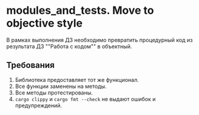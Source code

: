 # modules_and_tests. Move to objective style

В рамках выполнения ДЗ необходимо превратить процедурный код из результата ДЗ ""Работа с кодом"" в объектный.

## Требования
1) Библиотека предоставляет тот же функционал.
2) Все функции заменены на методы.
3) Все методы протестированы.
4) `cargo clippy` и `cargo fmt --check` не выдают ошибок и предупреждений.